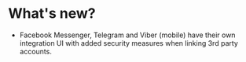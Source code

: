 # What's new?

- Facebook Messenger, Telegram and Viber (mobile) have their own integration UI with added security measures when linking 3rd party accounts.

